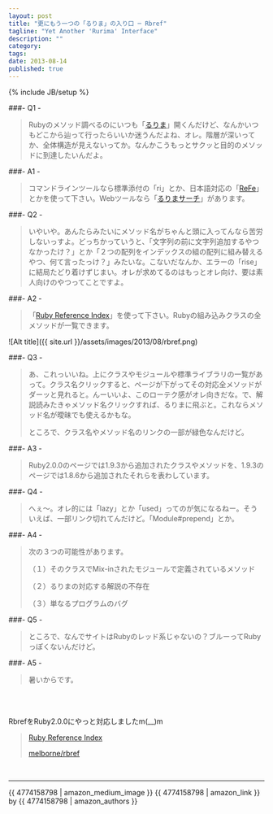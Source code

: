 ```yaml
---
layout: post
title: "更にもう一つの「るりま」の入り口 ─ Rbref"
tagline: "Yet Another 'Rurima' Interface"
description: ""
category: 
tags: 
date: 2013-08-14
published: true
---
```

{% include JB/setup %}

###- Q1 -

> Rubyのメソッド調べるのにいつも「[るりま](http://doc.ruby-lang.org/ja/2.0.0/doc/index.html "オブジェクト指向スクリプト言語 Ruby リファレンスマニュアル")」開くんだけど、なんかいつもどこから辿って行ったらいいか迷うんだよね、オレ。階層が深いってか、全体構造が見えないってか。なんかこうもっとサクッと目的のメソッドに到達したいんだよ。

###- A1 -

> コマンドラインツールなら標準添付の「ri」とか、日本語対応の「[ReFe](http://doc.ruby-lang.org/ja/2.0.0/doc/ReFe.html "ReFe")」とかを使って下さい。Webツールなら「[るりまサーチ](http://doc.ruby-lang.org/ja/search/ "最速Rubyリファレンスマニュアル検索！ | るりまサーチ")」があります。

###- Q2 -

> いやいや。あんたらみたいにメソッド名がちゃんと頭に入ってんなら苦労しないっすよ。どっちかっていうと、「文字列の前に文字列追加するやつなかったけ？」とか「２つの配列をインデックスの組の配列に組み替えるやつ、何て言ったっけ？」みたいな。こないだなんか、エラーの「rise」に結局たどり着けずじまい。オレが求めてるのはもっとオレ向け、要は素人向けのやつってことですよ。

###- A2 -

> 「[Ruby Reference Index](http://rbref.heroku.com/ "Ruby Reference Index")」を使って下さい。Rubyの組み込みクラスの全メソッドが一覧できます。

![Alt title]({{ site.url }}/assets/images/2013/08/rbref.png)

###- Q3 -

> あ、これっいいね。上にクラスやモジュールや標準ライブラリの一覧があって。クラス名クリックすると、ページが下がってその対応全メソッドがダーッと見れると。んーいいよ、このローテク感がオレ向きだな。で、解説読みたきゃメソッド名クリックすれば、るりまに飛ぶと。これならメソッド名が曖昧でも使えるかもな。
>
>
> ところで、クラス名やメソッド名のリンクの一部が緑色なんだけど。

###- A3 -

> Ruby2.0.0のページでは1.9.3から追加されたクラスやメソッドを、1.9.3のページでは1.8.6から追加されたそれらを表わしています。

###- Q4 -

> へぇ〜。オレ的には「lazy」とか「used」ってのが気になるねー。そういえば、一部リンク切れてんだけど。「Module#prepend」とか。

###- A4 -

> 次の３つの可能性があります。
>
> （１）そのクラスでMix-inされたモジュールで定義されているメソッド
>
> （２）るりまの対応する解説の不存在
>
> （３）単なるプログラムのバグ

###- Q5 -

> ところで、なんでサイトはRubyのレッド系じゃないの？ブルーってRubyっぽくないんだけど。

###- A5 -

> 暑いからです。

<br />
<br />

RbrefをRuby2.0.0にやっと対応しましたm(__)m

> [Ruby Reference Index](http://rbref.heroku.com/ "Ruby Reference Index")
> 
> [melborne/rbref](https://github.com/melborne/rbref 'melborne/rbref')

<br />

---

{{ 4774158798 | amazon_medium_image }}
{{ 4774158798 | amazon_link }} by {{ 4774158798 | amazon_authors }}

